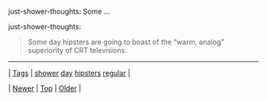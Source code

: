 <!--
title: just-shower-thoughts
date: 2020-06-28T15:27:00.093Z
tags: shower, day, hipsters, regular
-->


just-shower-thoughts: Some ...

<p>just-shower-thoughts:</p>

<blockquote><p>Some day hipsters are going to boast of the “warm, analog” superiority of CRT televisions.</p></blockquote>

<!--BOTTOM-POST-NAVIGATION-->
---

| [Tags](tags.md) | [shower](tag-shower.md) [day](tag-day.md) [hipsters](tag-hipsters.md) [regular](tag-regular.md) |

| [Newer](130672628703.md) | [Top](index.md) | [Older](130732627914.md) |